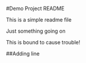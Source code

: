 #Demo Project README

This is a simple readme file

Just something going on

This is bound to cause trouble!

##Adding line
